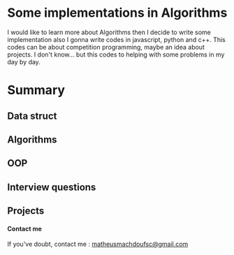 # Some implementations in Algorithms


I would like to learn more about Algorithms then I decide to write some implementation also I gonna write codes in javascript, python and c++. This codes can be about competition programming, maybe an idea about projects. I don't know... but this codes to helping with some problems in my day by day.


# Summary

## Data struct
## Algorithms
## OOP
## Interview questions

## Projects

#### Contact me

If you've doubt, contact me : matheusmachdoufsc@gmail.com
